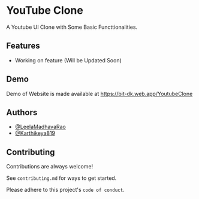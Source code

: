 
# YouTube Clone

A Youtube UI Clone with Some Basic Functtionalities.


## Features

- Working on feature (Will be Updated Soon)


## Demo

Demo of Website is made available at https://bit-dk.web.app/YoutubeClone


## Authors

- [@LeelaMadhavaRao](https://github.com/LeelaMadhavaRao)
- [@Karthikeya819](https://github.com/Karthikeya819)


## Contributing

Contributions are always welcome!

See `contributing.md` for ways to get started.

Please adhere to this project's `code of conduct`.
